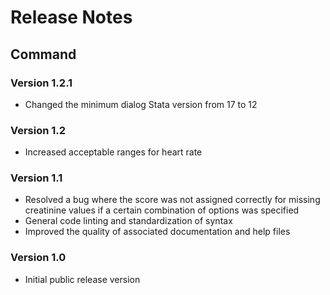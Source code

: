 # Release Notes

## Command

### Version 1.2.1

* Changed the minimum dialog Stata version from 17 to 12

### Version 1.2

* Increased acceptable ranges for heart rate

### Version 1.1

* Resolved a bug where the score was not assigned correctly for missing creatinine values if a certain combination of options was specified
* General code linting and standardization of syntax
* Improved the quality of associated documentation and help files

### Version 1.0

* Initial public release version
